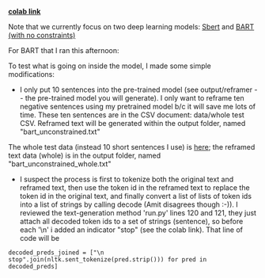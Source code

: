 **[colab link](https://colab.research.google.com/drive/1B3-_WR_ge9Teea6tGzF-E5Hk44wCX_wk?usp=sharing)**

Note that we currently focus on two deep learning models: [Sbert](https://www.sbert.net/) and [BART (with no constraints)](https://ai.facebook.com/research/publications/bart-denoising-sequence-to-sequence-pre-training-for-natural-language-generation-translation-and-comprehension/)

For BART that I ran this afternoon:

To test what is going on inside the model, I made some simple modifications:
* I only put 10 sentences into the pre-trained model (see output/reframer --  the pre-trained model you will generate). I only want to reframe ten negative sentences using my pretrained model b/c it will save me lots of time. These ten sentences are in the CSV document: data/whole test CSV. Reframed text will be generated within the output folder, named "bart_unconstrained.txt"

The whole test data (instead 10 short sentences I use) is [here](https://github.com/SALT-NLP/positive-frames/blob/main/data/wholetest.csv); the reframed text data (whole) is in the output folder, named "bart_unconstrained_whole.txt"
* I suspect the process is first to tokenize both the original text and reframed text, then use the token id in the reframed text to replace the token id in the original text, and finally convert a list of lists of token ids into a list of strings by calling decode (Amit disagrees though :-)). I reviewed the text-generation method 'run.py' lines 120 and 121, they just attach all decoded token ids to a set of strings (sentence), so before each '\n' i added an indicator "stop" (see the colab link). That line of code will be 

```
decoded_preds_joined = ["\n stop".join(nltk.sent_tokenize(pred.strip())) for pred in decoded_preds]
```
